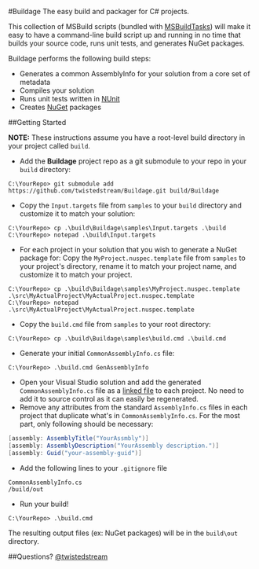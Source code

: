 #Buildage
The easy build and packager for C# projects.

This collection of MSBuild scripts (bundled with [MSBuildTasks](https://github.com/loresoft/msbuildtasks)) will make it easy to have a command-line build script up and running in no time that builds your source code, runs unit tests, and generates NuGet packages.

Buildage performs the following build steps:
* Generates a common AssemblyInfo for your solution from a core set of metadata
* Compiles your solution
* Runs unit tests written in [NUnit](http://nunit.org)
* Creates [NuGet](http://nuget.org) packages

##Getting Started

**NOTE:** These instructions assume you have a root-level build directory in your project called `build`.

* Add the **Buildage** project repo as a git submodule to your repo in your `build` directory:

```    
C:\YourRepo> git submodule add https://github.com/twistedstream/Buildage.git build/Buildage
``` 

* Copy the `Input.targets` file from `samples` to your `build` directory and customize it to match your solution:

```
C:\YourRepo> cp .\build\Buildage\samples\Input.targets .\build
C:\YourRepo> notepad .\build\Input.targets
```

* For each project in your solution that you wish to generate a NuGet package for: Copy the `MyProject.nuspec.template` file from `samples` to your project's directory, rename it to match your project name, and customize it to match your project.

```
C:\YourRepo> cp .\build\Buildage\samples\MyProject.nuspec.template .\src\MyActualProject\MyActualProject.nuspec.template
C:\YourRepo> notepad .\src\MyActualProject\MyActualProject.nuspec.template
```

* Copy the `build.cmd` file from `samples` to your root directory:

```
C:\YourRepo> cp .\build\Buildage\samples\build.cmd .\build.cmd
```

* Generate your initial `CommonAssemblyInfo.cs` file:

```
C:\YourRepo> .\build.cmd GenAssemblyInfo
```

* Open your Visual Studio solution and add the generated `CommonAssemblyInfo.cs` file as a [linked file](http://support.microsoft.com/kb/306234?wa=wsignin1.0) to each project.  No need to add it to source control as it can easily be regenerated.
* Remove any attributes from the standard `AssemblyInfo.cs` files in each project that duplicate what's in `CommonAssemblyInfo.cs`.  For the most part, only following should be necessary:

```cs
[assembly: AssemblyTitle("YourAssmbly")]
[assembly: AssemblyDescription("YourAssembly description.")]
[assembly: Guid("your-assembly-guid")]
```

* Add the following lines to your `.gitignore` file

```
CommonAssemblyInfo.cs
/build/out
```

* Run your build!

```
C:\YourRepo> .\build.cmd
```

The resulting output files (ex: NuGet packages) will be in the `build\out` directory.

##Questions?
[@twistedstream](http://twitter.com/twistedstream)
